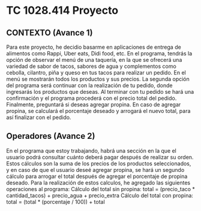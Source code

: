 # TC 1028.414 Proyecto
## CONTEXTO (Avance 1)
Para este proyecto, he decidio basarme en aplicaciones de entrega de alimentos como Rappi, Uber eats, Didi food, etc. En el programa, tendrás la opción de observar el menú de una taquería, en la que se ofrecerá una variedad de sabor de tacos, sabores de agua y complementos como cebolla, cilantro, piña y queso en tus tacos para realizar un pedido. En el menú se mostrarán todos los productos y sus precios. La segunda opción del programa será continuar con la realización de tu pedido, donde ingresarás los productos que deseas. Al terminar con tu pedido se hará una confirmación y el programa procederá con el precio total del pedido. Finalmente, preguntará si deseas agregar propina. En caso de agregar propina, se calculará el porcentaje deseado y arrogará el nuevo total, para así finalizar con el pedido.
## Operadores (Avance 2)
En el programa que estoy trabajando, habrá una sección en la que el usuario podrá consultar cuánto deberá pagar después de realizar su orden. Estos cálculos son la suma de los precios de los productos seleccionados, y en caso de que el usuario deseé agregar propina, se hará un segundo cálculo para arrogar el total después de agregar el porcentaje de propina deseado.
Para la realización de estos calculos, he agregado las siguientes operaciones al programa:
Cálculo del total sin propina:
  total = (precio_taco * cantidad_tacos) + precio_agua + precio_extra
Cálculo del total con propina:
  total = (total * (porcentaje / 100)) + total
